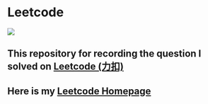 # Leetcode
![](https://img.shields.io/github/last-commit/songrise/Leetcode)  
## This repository for recording the question I solved on [Leetcode (力扣)](https://leetcode-cn.com/)  
## Here is my [Leetcode Homepage](https://leetcode-cn.com/u/songrise/)
